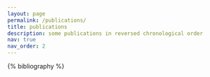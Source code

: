 ```yaml
---
layout: page
permalink: /publications/
title: publications
description: some publications in reversed chronological order
nav: true
nav_order: 2
---
```


<!-- _pages/publications.md -->
<div class="publications">

{% bibliography %}

</div>
